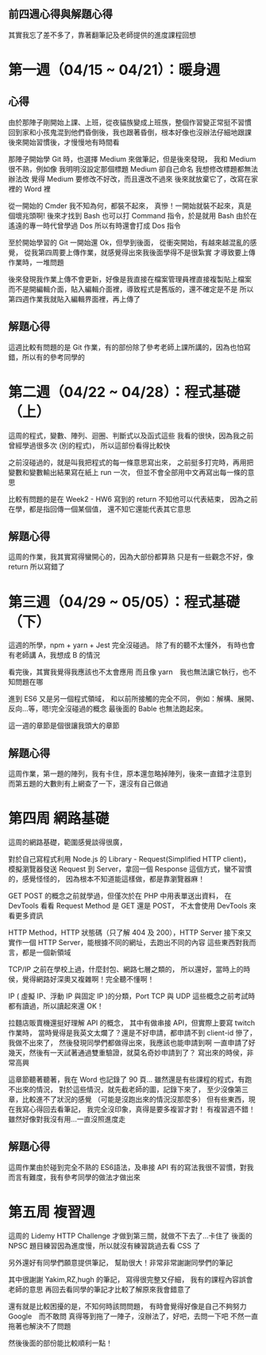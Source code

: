 ## 前四週心得與解題心得

其實我忘了差不多了，靠著翻筆記及老師提供的進度課程回想

# 第一週（04/15 ~ 04/21）：暖身週

## 心得
由於那陣子剛開始上課、上班，從夜貓族變成上班族，整個作習變正常挺不習慣
回到家和小孩鬼混到他們昏倒後，我也跟著昏倒，根本好像也沒辦法仔細地跟課
後來開始習慣後，才慢慢地有時間看

那陣子開始學 Git 時，也選擇 Medium 來做筆記，但是後來發現， 
我和 Medium 很不熟，例如像
我明明沒設定那個標題 Medium 卻自己命名
我想修改標題都無法辦法改
覺得 Medium 要修改不好改，而且還改不過來
後來就放棄它了，改寫在家裡的 Word 裡

從一開始的 Cmder 我不知為何，都裝不起來，
真慘！一開始就裝不起來，真是個壞兆頭啊!
後來才找到 Bash 也可以打 Command 指令，於是就用 Bash
由於在遙遠的專一時代曾學過 Dos 所以有時還會打成 Dos 指令

至於開始學習的 Git 一開始還 Ok，但學到後面，
從衝突開始，有越來越混亂的感覺，
從我第四周要上傳作業，就感覺得出來我後面學得不是很紮實
才導致要上傳作業時，一堆問題

後來發現我作業上傳不會更新，好像是我直接在檔案管理員裡直接複製貼上檔案
而不是開編輯介面，貼入編輯介面裡，導致程式是舊版的，還不確定是不是
所以第四週作業我就貼入編輯界面裡，再上傳了

## 解題心得
這週比較有問題的是 Git 作業，有的部份除了參考老師上課所講的，因為也怕寫錯，所以有的參考同學的


# 第二週（04/22 ~ 04/28）：程式基礎（上）

這周的程式，變數、陣列、迴圈、判斷式以及函式這些
我看的很快，因為我之前曾經學過很多次 (別的程式)，
所以這部份看得比較快

之前沒碰過的，就是叫我把程式的每一條意思寫出來，
之前挺多打完時，再用把變數和變數輸出結果寫在紙上 run 一次，
但並不會全部用中文再寫出每一條的意思

比較有問題的是在 Week2 - HW6 寫到的 return 
不知他可以代表結束，
因為之前在學，都是指回傳一個某個值，
還不知它還能代表其它意思

## 解題心得
這周的作業，我其實寫得蠻開心的，因為大部份都算熟
只是有一些觀念不好，像 return 所以寫錯了

# 第三週（04/29 ~ 05/05）：程式基礎（下）

這週的所學，npm + yarn + Jest 完全沒碰過。
除了有的聽不太懂外，
有時也會有老師講 A，我想成 B 的情況

看完後，其實我覺得我應該也不太會應用
而且像 yarn　我也無法讓它執行，也不知問題在哪

進到 ES6 又是另一個程式領域，
和以前所接觸的完全不同，
例如：解構、展開、反向…等，嗯!完全沒碰過的概念
最後面的 Bable 也無法跑起來。

這一週的章節是個很讓我頭大的章節

## 解題心得
這周作業，第一題的陣列，我有卡住，原本還忽略掉陣列，後來一直錯才注意到
而第五題的大數則有上網查了一下，還沒有自己做過

# 第四周 網路基礎

這周的網路基礎，範圍感覺談得很廣，

對於自己寫程式利用 Node.js 的 Library - Request(Simplified HTTP client)，
模擬瀏覽器發送 Request 到 Server，拿回一個 Response
這個方式，蠻不習慣的，感覺怪怪的，
因為根本不知道能這樣做，都是靠瀏覽器麻！

GET POST 的概念之前就學過，但僅次於在 PHP 中用表單送出資料，
在 DevTools 看看 Request Method 是 GET 還是 POST，
不太會使用 DevTools 來看更多資訊

HTTP Method，HTTP 狀態碼（只了解 404 及 200），HTTP Server
接下來又實作一個 HTTP Server，能根據不同的網址，去跑出不同的內容
這些東西對我而言，都是一個新領域

TCP/IP 之前在學校上過，什麼封包、網路七層之類的，
所以還好，當時上的時侯，覺得網路好深奧又複雜啊！完全聽不懂啊！

IP ( 虛擬 IP、浮動 IP 與固定 IP )的分類，Port TCP 與 UDP
這些概念之前考試時都有讀過，所以讀起來還 OK！

拉麵店販賣機還挺好理解 API 的概念，
其中有做串接 API，但實際上要寫 twitch 作業時，
當時覺得是我英文太爛了？還是不好申請，都申請不到 client-id 
慘了，我做不出來了， 然後發現同學們都做得出來，我應該也能申請到啊
一直申請了好幾天，然後有一天試著通過雙重驗證，就莫名奇妙申請到了？
寫出來的時侯，非常高興

這章節聽著聽著，我在 Word 也記錄了 90 頁…
雖然還是有些課程的程式，有跑不出來的情況，
對於這些情況，就先截老師的圖，記錄下來了，
至少沒像第三章，比較進不了狀況的感覺
（可能是沒跑出來的情況沒那麼多）
但有些東西，現在我寫心得回去看筆記，
我完全沒印象，真得是要多複習才對！
有複習週不錯！雖然好像對我沒有用…一直沒照進度走

## 解題心得
這周作業由於碰到完全不熟的 ES6語法，及串接 API 
有的寫法我很不習慣，對我而言有難度，我有參考同學的做法才做出來

# 第五周 複習週
這周的 Lidemy HTTP Challenge 才做到第三關，就做不下去了…卡住了
後面的 NPSC 題目練習因為進度慢，所以就沒有練習跳過去看 CSS 了

另外還好有同學們願意提供筆記，
幫助很大！非常非常謝謝同學們的筆記

其中很謝謝  Yakim,RZ,hugh 的筆記，
寫得很完整又仔細，
我有的課程內容誤會老師的意思
再回去看同學的筆記才比較了解原來我會錯意了


還有就是比較困擾的是，不知何時該問問題，
有時會覺得好像是自己不夠努力 Google　而不敢問
真得等到拖了一陣子，沒辦法了，好吧，去問一下吧
不然一直拖著也解決不了問題

然後後面的部份能比較順利一點！
